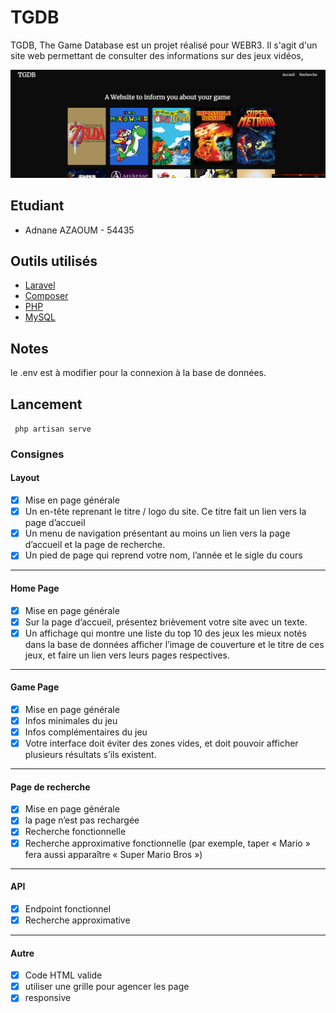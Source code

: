 # TGDB
TGDB, The Game Database est un projet réalisé pour WEBR3. Il s'agit d'un site web permettant de consulter des informations sur des jeux vidéos,

![img.png](img.png)

## Etudiant
- Adnane AZAOUM - 54435

## Outils utilisés
* [Laravel](https://laravel.com/docs/9.x)
* [Composer](https://getcomposer.org/doc/)
* [PHP](https://www.php.net/docs.php)
* [MySQL](https://dev.mysql.com/doc/)

## Notes
le .env est à modifier pour la connexion à la base de données.

## Lancement
``` php artisan serve```


### Consignes 
#### Layout
- [x] Mise en page générale
- [x] Un en-tête reprenant le titre / logo du site. Ce titre fait un lien vers la page
  d’accueil
- [x]  Un menu de navigation présentant au moins un lien vers la page d’accueil et
  la page de recherche.
- [x] Un pied de page qui reprend votre nom, l’année et le sigle du cours
----
#### Home Page
- [x] Mise en page générale
- [x] Sur la page d’accueil, présentez brièvement votre site avec un texte.
- [x] Un affichage qui montre une liste du top 10 des jeux les mieux notés dans la base de données afficher l’image de couverture et le titre de ces jeux, et faire un lien vers leurs
  pages respectives.
----
#### Game Page
- [x] Mise en page générale
- [x] Infos minimales du jeu
- [x] Infos complémentaires du jeu
- [x] Votre interface doit éviter des zones vides, et doit pouvoir afficher plusieurs résultats s’ils existent.
----
#### Page de recherche
- [x] Mise en page générale
- [x] la page n’est pas rechargée
- [x] Recherche fonctionnelle
- [x] Recherche approximative fonctionnelle (par exemple, taper « Mario » fera aussi apparaître « Super Mario Bros »)
----
#### API
- [x] Endpoint fonctionnel
- [x] Recherche approximative
----
#### Autre
- [x] Code HTML valide
- [x] utiliser une grille pour agencer les page 
- [x] responsive
